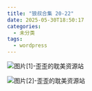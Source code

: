 ```yaml
---
title: "狼叔合集 20-22"
date: 2025-05-30T18:50:17
categories:
  - 未分类
tags:
  - wordpress
---
```


![图片[1]-歪歪的耽美资源站](/images/%e7%8b%bc%e5%8f%94%e5%90%88%e9%9b%86-20-22-0.jpg)

![图片[2]-歪歪的耽美资源站](/images/%e7%8b%bc%e5%8f%94%e5%90%88%e9%9b%86-20-22-1.jpg)
